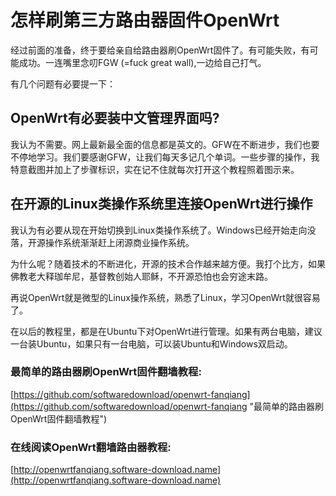 # 怎样刷第三方路由器固件OpenWrt

经过前面的准备，终于要给亲自给路由器刷OpenWrt固件了。有可能失败，有可能成功。一连嘴里念叨FGW (=fuck great wall),一边给自己打气。


有几个问题有必要提一下：

## OpenWrt有必要装中文管理界面吗?

我认为不需要。网上最新最全面的信息都是英文的。GFW在不断进步，我们也要不停地学习。我们要感谢GFW，让我们每天多记几个单词。一些步骤的操作，我特意截图并加上了步骤标识，实在记不住就每次打开这个教程照着图示来。

## 在开源的Linux类操作系统里连接OpenWrt进行操作

我认为有必要从现在开始切换到Linux类操作系统了。Windows已经开始走向没落，开源操作系统渐渐赶上闭源商业操作系统。

为什么呢？随着技术的不断进化，开源的技术合作越来越方便。我打个比方，如果佛教老大释珈牟尼，基督教创始人耶稣，不开源恐怕也会穷途末路。

再说OpenWrt就是微型的Linux操作系统，熟悉了Linux，学习OpenWrt就很容易了。

在以后的教程里，都是在Ubuntu下对OpenWrt进行管理。如果有两台电脑，建议一台装Ubuntu，如果只有一台电脑，可以装Ubuntu和Windows双启动。

### 最简单的路由器刷OpenWrt固件翻墙教程:
[https://github.com/softwaredownload/openwrt-fanqiang](https://github.com/softwaredownload/openwrt-fanqiang "最简单的路由器刷OpenWrt固件翻墙教程")

### 在线阅读OpenWrt翻墙路由器教程:
[http://openwrtfanqiang.software-download.name](http://openwrtfanqiang.software-download.name)
